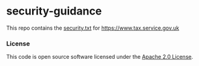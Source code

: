 
# security-guidance

This repo contains the [security.txt](./security.txt) for https://www.tax.service.gov.uk

### License

This code is open source software licensed under the [Apache 2.0 License]("http://www.apache.org/licenses/LICENSE-2.0.html").
